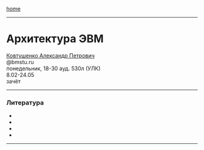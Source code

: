 [home](https://github.com/dKosarevsky/iu7/blob/master/2021_6_sem.md)
____________________________________
# Архитектура ЭВМ
[Ковтушенко Александр Петрович](https://studizba.com/hs/151-mgtu-im-baumana/teachers/4-kafedra-iu-7-programmnoe-obespechenie-je/202-kovtushenko-aleksandr-petrovich.html) \
@bmstu.ru \
понедельник, 18-30 ауд. 530л (УЛК)\
8.02-24.05 \
зачёт 
____________________________________
### Литература

* []()
* []()
* []()
* []()
____________________________________

